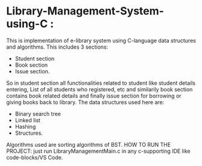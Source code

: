 # Library-Management-System-using-C : 
This is implementation of e-library system using C-language data structures and algorithms. This includes 3 sections:
<ul>
  <li>Student section</li>
  <li>Book section</li>
  <li>Issue section.</li>
</ul>  
So in student section all functionalities related to student like student details entering, List of all students who registered, etc and similarily book section contains book related details and finally issue section for borrowing or giving books back to library.
The data structures used here are:
<ul>
  <li>Binary search tree</li>
  <li>Linked list</li>
  <li>Hashing</li>
  <li>Structures.</li>
</ul>
Algorithms used are sorting algorithms of BST.
HOW TO RUN THE PROJECT:
just run LibraryManagementMain.c in any c-supporting IDE like code-blocks/VS Code.
